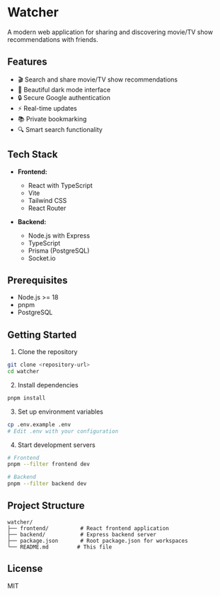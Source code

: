 # Watcher

A modern web application for sharing and discovering movie/TV show recommendations with friends.

## Features

- 🎬 Search and share movie/TV show recommendations
- 🌙 Beautiful dark mode interface
- 🔒 Secure Google authentication
- ⚡ Real-time updates
- 📚 Private bookmarking
- 🔍 Smart search functionality

## Tech Stack

- **Frontend:**
  - React with TypeScript
  - Vite
  - Tailwind CSS
  - React Router

- **Backend:**
  - Node.js with Express
  - TypeScript
  - Prisma (PostgreSQL)
  - Socket.io

## Prerequisites

- Node.js >= 18
- pnpm
- PostgreSQL

## Getting Started

1. Clone the repository
```bash
git clone <repository-url>
cd watcher
```

2. Install dependencies
```bash
pnpm install
```

3. Set up environment variables
```bash
cp .env.example .env
# Edit .env with your configuration
```

4. Start development servers
```bash
# Frontend
pnpm --filter frontend dev

# Backend
pnpm --filter backend dev
```

## Project Structure

```
watcher/
├── frontend/          # React frontend application
├── backend/           # Express backend server
├── package.json       # Root package.json for workspaces
└── README.md         # This file
```

## License

MIT 